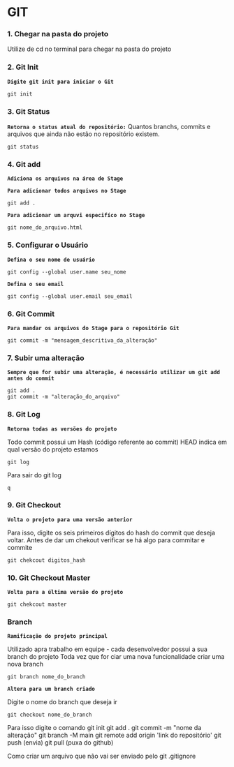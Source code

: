 # GIT

### 1. Chegar na pasta do projeto
Utilize de cd no terminal para chegar na pasta do projeto

### 2. Git Init
**`Digite git init para iniciar o Git`**
```Git
git init
```   

### 3. Git Status
**`Retorna o status atual do repositório:`** Quantos branchs, commits e arquivos que ainda não estão no repositório existem.

```Git
git status
```  

### 4. Git add
**`Adiciona os arquivos na área de Stage`**

**`Para adicionar todos arquivos no Stage`**
```Git
git add .
```    
**`Para adicionar um arquvi especifíco no Stage`**
```Git
git nome_do_arquivo.html
```    

### 5. Configurar o Usuário

**`Defina o seu nome de usuário`**
```Git
git config --global user.name seu_nome
```    

**`Defina o seu email`**

```Git
git config --global user.email seu_email
```    

### 6. Git Commit 
**`Para mandar os arquivos do Stage para o repositório Git`**

```Git
git commit -m "mensagem_descritiva_da_alteração"
```    
### 7. Subir uma alteração
**`Sempre que for subir uma alteração, é necessário utilizar um git add antes do commit`**

```Git
git add .
git commit -m "alteração_do_arquivo"
```    

### 8. Git Log
**`Retorna todas as versões do projeto`**

Todo commit possui um Hash (código referente ao commit)
HEAD indica em qual versão do projeto estamos
```Git
git log
```  
Para sair do git log
```Git
q
```  

### 9. Git Checkout
**`Volta o projeto para uma versão anterior`**

Para isso, digite os seis primeiros dígitos do hash do commit que deseja voltar.
Antes de dar um chekout verificar se há algo para commitar e commite

```Git
git chekcout digitos_hash
```  

### 10. Git Checkout Master
**`Volta para a última versão do projeto`**

```Git
git chekcout master
```  

### Branch

**`Ramificação do projeto principal`** 

Utilizado apra trabalho em equipe - cada desenvolvedor possui a sua branch do projeto
Toda vez que for ciar uma nova funcionalidade criar uma nova branch 

```Git
git branch nome_do_branch
```  

**`Altera para um branch criado`**

Digite o nome do branch que deseja ir

```Git
git checkout nome_do_branch
```  

Para isso digite o comando 
    git init
    git add .
    git commit -m "nome da alteração"
    git branch -M main
    git remote add origin 'link do repositório'
    git push (envia)
    git pull (puxa do github)

Como criar um arquivo que não vai ser enviado pelo git
    .gitignore
